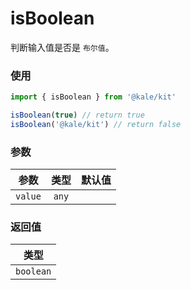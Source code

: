 # isBoolean

判断输入值是否是 `布尔值`。

### 使用

```ts
import { isBoolean } from '@kale/kit'

isBoolean(true) // return true
isBoolean('@kale/kit') // return false
```

### 参数

| 参数    | 类型  | 默认值 |
| ------- | :---: | -----: |
| `value` | `any` |        |

### 返回值

|   类型    |
| :-------: |
| `boolean` |
